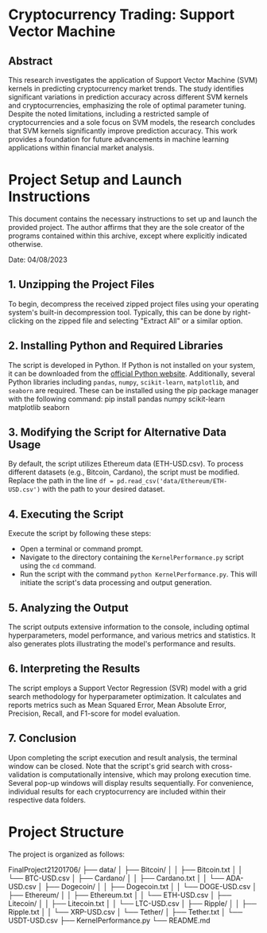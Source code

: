 # Cryptocurrency Trading: Support Vector Machine

## Abstract
This research investigates the application of Support Vector Machine (SVM) kernels in predicting cryptocurrency market trends. The study identifies significant variations in prediction accuracy across different SVM kernels and cryptocurrencies, emphasizing the role of optimal parameter tuning. Despite the noted limitations, including a restricted sample of cryptocurrencies and a sole focus on SVM models, the research concludes that SVM kernels significantly improve prediction accuracy. This work provides a foundation for future advancements in machine learning applications within financial market analysis.

# Project Setup and Launch Instructions

This document contains the necessary instructions to set up and launch the provided project. The author affirms that they are the sole creator of the programs contained within this archive, except where explicitly indicated otherwise.

Date: 04/08/2023

## 1. Unzipping the Project Files
To begin, decompress the received zipped project files using your operating system's built-in decompression tool. Typically, this can be done by right-clicking on the zipped file and selecting "Extract All" or a similar option.

## 2. Installing Python and Required Libraries
The script is developed in Python. If Python is not installed on your system, it can be downloaded from the [official Python website](https://www.python.org/downloads/). Additionally, several Python libraries including `pandas`, `numpy`, `scikit-learn`, `matplotlib`, and `seaborn` are required. These can be installed using the pip package manager with the following command: pip install pandas numpy scikit-learn matplotlib seaborn

## 3. Modifying the Script for Alternative Data Usage
By default, the script utilizes Ethereum data (ETH-USD.csv). To process different datasets (e.g., Bitcoin, Cardano), the script must be modified. Replace the path in the line `df = pd.read_csv('data/Ethereum/ETH-USD.csv')` with the path to your desired dataset.

## 4. Executing the Script
Execute the script by following these steps:
- Open a terminal or command prompt.
- Navigate to the directory containing the `KernelPerformance.py` script using the `cd` command.
- Run the script with the command `python KernelPerformance.py`.
This will initiate the script's data processing and output generation.

## 5. Analyzing the Output
The script outputs extensive information to the console, including optimal hyperparameters, model performance, and various metrics and statistics. It also generates plots illustrating the model's performance and results.

## 6. Interpreting the Results
The script employs a Support Vector Regression (SVR) model with a grid search methodology for hyperparameter optimization. It calculates and reports metrics such as Mean Squared Error, Mean Absolute Error, Precision, Recall, and F1-score for model evaluation.

## 7. Conclusion
Upon completing the script execution and result analysis, the terminal window can be closed. Note that the script's grid search with cross-validation is computationally intensive, which may prolong execution time. Several pop-up windows will display results sequentially. For convenience, individual results for each cryptocurrency are included within their respective data folders.

# Project Structure

The project is organized as follows:

FinalProject21201706/
├── data/
│ ├── Bitcoin/
│ │ ├── Bitcoin.txt
│ │ └── BTC-USD.csv
│ ├── Cardano/
│ │ ├── Cardano.txt
│ │ └── ADA-USD.csv
│ ├── Dogecoin/
│ │ ├── Dogecoin.txt
│ │ └── DOGE-USD.csv
│ ├── Ethereum/
│ │ ├── Ethereum.txt
│ │ └── ETH-USD.csv
│ ├── Litecoin/
│ │ ├── Litecoin.txt
│ │ └── LTC-USD.csv
│ ├── Ripple/
│ │ ├── Ripple.txt
│ │ └── XRP-USD.csv
│ └── Tether/
│ ├── Tether.txt
│ └── USDT-USD.csv
├── KernelPerformance.py
└── README.md
